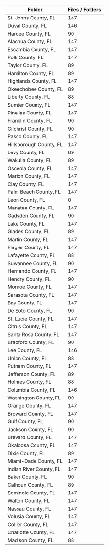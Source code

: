 | Folder                  |   Files / Folders |
|-------------------------|-------------------|
| St. Johns County, FL    |               147 |
| Duval County, FL        |               146 |
| Hardee County, FL       |                90 |
| Alachua County, FL      |               147 |
| Escambia County, FL     |               147 |
| Polk County, FL         |               147 |
| Taylor County, FL       |                89 |
| Hamilton County, FL     |                89 |
| Highlands County, FL    |               147 |
| Okeechobee County, FL   |                89 |
| Liberty County, FL      |                88 |
| Sumter County, FL       |               147 |
| Pinellas County, FL     |               147 |
| Franklin County, FL     |                90 |
| Gilchrist County, FL    |                90 |
| Pasco County, FL        |               147 |
| Hillsborough County, FL |               147 |
| Levy County, FL         |                89 |
| Wakulla County, FL      |                89 |
| Osceola County, FL      |               147 |
| Marion County, FL       |               147 |
| Clay County, FL         |               147 |
| Palm Beach County, FL   |               147 |
| Leon County, FL         |                 0 |
| Manatee County, FL      |               147 |
| Gadsden County, FL      |                90 |
| Lake County, FL         |               147 |
| Glades County, FL       |                89 |
| Martin County, FL       |               147 |
| Flagler County, FL      |               147 |
| Lafayette County, FL    |                88 |
| Suwannee County, FL     |                90 |
| Hernando County, FL     |               147 |
| Hendry County, FL       |                90 |
| Monroe County, FL       |               147 |
| Sarasota County, FL     |               147 |
| Bay County, FL          |               147 |
| De Soto County, FL      |                90 |
| St. Lucie County, FL    |               147 |
| Citrus County, FL       |               147 |
| Santa Rosa County, FL   |               147 |
| Bradford County, FL     |                90 |
| Lee County, FL          |               146 |
| Union County, FL        |                88 |
| Putnam County, FL       |               147 |
| Jefferson County, FL    |                89 |
| Holmes County, FL       |                88 |
| Columbia County, FL     |               146 |
| Washington County, FL   |                90 |
| Orange County, FL       |               147 |
| Broward County, FL      |               147 |
| Gulf County, FL         |                90 |
| Jackson County, FL      |                90 |
| Brevard County, FL      |               147 |
| Okaloosa County, FL     |               147 |
| Dixie County, FL        |                89 |
| Miami-Dade County, FL   |               147 |
| Indian River County, FL |               147 |
| Baker County, FL        |                90 |
| Calhoun County, FL      |                89 |
| Seminole County, FL     |               147 |
| Walton County, FL       |               147 |
| Nassau County, FL       |               147 |
| Volusia County, FL      |               147 |
| Collier County, FL      |               147 |
| Charlotte County, FL    |               147 |
| Madison County, FL      |                88 |